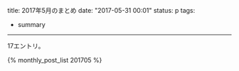 title: 2017年5月のまとめ
date: "2017-05-31 00:01"
status: p
tags:
- summary
---

17エントリ。

{% monthly_post_list 201705 %}
